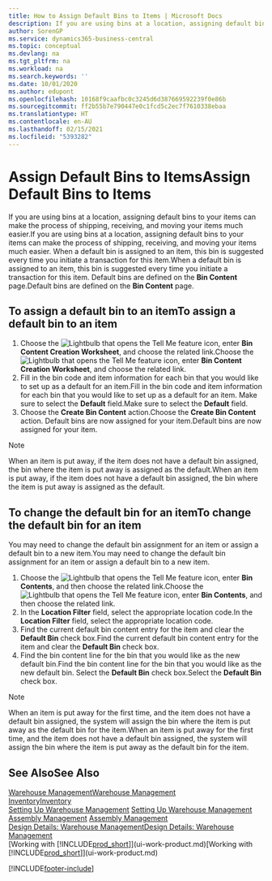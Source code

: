 ```yaml
---
title: How to Assign Default Bins to Items | Microsoft Docs
description: If you are using bins at a location, assigning default bins to your items can make the process of shipping, receiving, and moving your items much easier. When a default bin is assigned to an item, this bin is suggested every time you initiate a transaction for this item.
author: SorenGP
ms.service: dynamics365-business-central
ms.topic: conceptual
ms.devlang: na
ms.tgt_pltfrm: na
ms.workload: na
ms.search.keywords: ''
ms.date: 10/01/2020
ms.author: edupont
ms.openlocfilehash: 10168f9caafbc0c3245d6d387669592239f0e86b
ms.sourcegitcommit: ff2b55b7e790447e0c1fcd5c2ec7f7610338ebaa
ms.translationtype: HT
ms.contentlocale: en-AU
ms.lasthandoff: 02/15/2021
ms.locfileid: "5393282"
---
```

# <a name="assign-default-bins-to-items"></a><span data-ttu-id="ac01e-104">Assign Default Bins to Items</span><span class="sxs-lookup"><span data-stu-id="ac01e-104">Assign Default Bins to Items</span></span>
<span data-ttu-id="ac01e-105">If you are using bins at a location, assigning default bins to your items can make the process of shipping, receiving, and moving your items much easier.</span><span class="sxs-lookup"><span data-stu-id="ac01e-105">If you are using bins at a location, assigning default bins to your items can make the process of shipping, receiving, and moving your items much easier.</span></span> <span data-ttu-id="ac01e-106">When a default bin is assigned to an item, this bin is suggested every time you initiate a transaction for this item.</span><span class="sxs-lookup"><span data-stu-id="ac01e-106">When a default bin is assigned to an item, this bin is suggested every time you initiate a transaction for this item.</span></span> <span data-ttu-id="ac01e-107">Default bins are defined on the **Bin Content** page.</span><span class="sxs-lookup"><span data-stu-id="ac01e-107">Default bins are defined on the **Bin Content** page.</span></span>  

## <a name="to-assign-a-default-bin-to-an-item"></a><span data-ttu-id="ac01e-108">To assign a default bin to an item</span><span class="sxs-lookup"><span data-stu-id="ac01e-108">To assign a default bin to an item</span></span>
1.  <span data-ttu-id="ac01e-109">Choose the ![Lightbulb that opens the Tell Me feature](media/ui-search/search_small.png "Tell me what you want to do") icon, enter **Bin Content Creation Worksheet**, and choose the related link.</span><span class="sxs-lookup"><span data-stu-id="ac01e-109">Choose the ![Lightbulb that opens the Tell Me feature](media/ui-search/search_small.png "Tell me what you want to do") icon, enter **Bin Content Creation Worksheet**, and choose the related link.</span></span>  
2.  <span data-ttu-id="ac01e-110">Fill in the bin code and item information for each bin that you would like to set up as a default for an item.</span><span class="sxs-lookup"><span data-stu-id="ac01e-110">Fill in the bin code and item information for each bin that you would like to set up as a default for an item.</span></span> <span data-ttu-id="ac01e-111">Make sure to select the **Default** field.</span><span class="sxs-lookup"><span data-stu-id="ac01e-111">Make sure to select the **Default** field.</span></span>  
3.  <span data-ttu-id="ac01e-112">Choose the **Create Bin Content** action.</span><span class="sxs-lookup"><span data-stu-id="ac01e-112">Choose the **Create Bin Content** action.</span></span> <span data-ttu-id="ac01e-113">Default bins are now assigned for your item.</span><span class="sxs-lookup"><span data-stu-id="ac01e-113">Default bins are now assigned for your item.</span></span>  

> [!NOTE]  
>  <span data-ttu-id="ac01e-114">When an item is put away, if the item does not have a default bin assigned, the bin where the item is put away is assigned as the default.</span><span class="sxs-lookup"><span data-stu-id="ac01e-114">When an item is put away, if the item does not have a default bin assigned, the bin where the item is put away is assigned as the default.</span></span>  

## <a name="to-change-the-default-bin-for-an-item"></a><span data-ttu-id="ac01e-115">To change the default bin for an item</span><span class="sxs-lookup"><span data-stu-id="ac01e-115">To change the default bin for an item</span></span>  
<span data-ttu-id="ac01e-116">You may need to change the default bin assignment for an item or assign a default bin to a new item.</span><span class="sxs-lookup"><span data-stu-id="ac01e-116">You may need to change the default bin assignment for an item or assign a default bin to a new item.</span></span>    
1.  <span data-ttu-id="ac01e-117">Choose the ![Lightbulb that opens the Tell Me feature](media/ui-search/search_small.png "Tell me what you want to do") icon, enter **Bin Contents**, and then choose the related link.</span><span class="sxs-lookup"><span data-stu-id="ac01e-117">Choose the ![Lightbulb that opens the Tell Me feature](media/ui-search/search_small.png "Tell me what you want to do") icon, enter **Bin Contents**, and then choose the related link.</span></span>  
2.  <span data-ttu-id="ac01e-118">In the **Location Filter** field, select the appropriate location code.</span><span class="sxs-lookup"><span data-stu-id="ac01e-118">In the **Location Filter** field, select the appropriate location code.</span></span>  
3.  <span data-ttu-id="ac01e-119">Find the current default bin content entry for the item and clear the **Default Bin** check box.</span><span class="sxs-lookup"><span data-stu-id="ac01e-119">Find the current default bin content entry for the item and clear the **Default Bin** check box.</span></span>  
4.  <span data-ttu-id="ac01e-120">Find the bin content line for the bin that you would like as the new default bin.</span><span class="sxs-lookup"><span data-stu-id="ac01e-120">Find the bin content line for the bin that you would like as the new default bin.</span></span> <span data-ttu-id="ac01e-121">Select the **Default Bin** check box.</span><span class="sxs-lookup"><span data-stu-id="ac01e-121">Select the **Default Bin** check box.</span></span>  

> [!NOTE]  
>  <span data-ttu-id="ac01e-122">When an item is put away for the first time, and the item does not have a default bin assigned, the system will assign the bin where the item is put away as the default bin for the item.</span><span class="sxs-lookup"><span data-stu-id="ac01e-122">When an item is put away for the first time, and the item does not have a default bin assigned, the system will assign the bin where the item is put away as the default bin for the item.</span></span>  

## <a name="see-also"></a><span data-ttu-id="ac01e-123">See Also</span><span class="sxs-lookup"><span data-stu-id="ac01e-123">See Also</span></span>  
[<span data-ttu-id="ac01e-124">Warehouse Management</span><span class="sxs-lookup"><span data-stu-id="ac01e-124">Warehouse Management</span></span>](warehouse-manage-warehouse.md)  
[<span data-ttu-id="ac01e-125">Inventory</span><span class="sxs-lookup"><span data-stu-id="ac01e-125">Inventory</span></span>](inventory-manage-inventory.md)  
<span data-ttu-id="ac01e-126">[Setting Up Warehouse Management](warehouse-setup-warehouse.md)   </span><span class="sxs-lookup"><span data-stu-id="ac01e-126">[Setting Up Warehouse Management](warehouse-setup-warehouse.md)   </span></span>  
<span data-ttu-id="ac01e-127">[Assembly Management](assembly-assemble-items.md)  </span><span class="sxs-lookup"><span data-stu-id="ac01e-127">[Assembly Management](assembly-assemble-items.md)  </span></span>  
[<span data-ttu-id="ac01e-128">Design Details: Warehouse Management</span><span class="sxs-lookup"><span data-stu-id="ac01e-128">Design Details: Warehouse Management</span></span>](design-details-warehouse-management.md)  
<span data-ttu-id="ac01e-129">[Working with [!INCLUDE[prod_short](includes/prod_short.md)]](ui-work-product.md)</span><span class="sxs-lookup"><span data-stu-id="ac01e-129">[Working with [!INCLUDE[prod_short](includes/prod_short.md)]](ui-work-product.md)</span></span>


[!INCLUDE[footer-include](includes/footer-banner.md)]